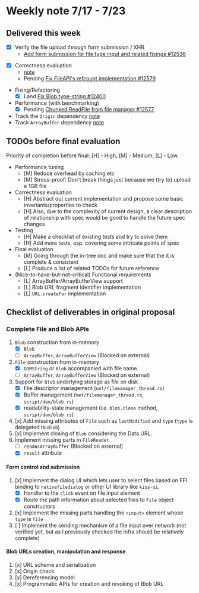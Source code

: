 # Weekly note 7/17 - 7/23

## Delivered this week
+ [x] Verify the file upload through form submission / XHR
    - [Add form submission for file type input and related fixings #12536](https://github.com/servo/servo/pull/12536)
- [x] Correctness evaluation
    - [note](../notes/analysis.md)
    - Pending [Fix FileAPI's refcount implementation #12579](https://github.com/servo/servo/pull/12579)
- Fixing/Refactoring
    - [x] Land [Fix Blob type-string #12400](https://github.com/servo/servo/pull/12400)
- Performance (with benchmarking)
    - [x] Pending [Chunked ReadFile from file manager #12577](https://github.com/servo/servo/pull/12577)
- Track the `Origin` dependency [note](../notes/origin.md)
- Track `ArrayBuffer` dependency [note](../notes/typed_array.md)

## TODOs before final evaluation

Priority of completion before final: [H] - High, [M] - Medium, [L] - Low.

+ Performance tuning
    + [M] Reduce overhead by caching etc
    + [M] Stress-proof: Don't break things just because we (try to) upload a 1GB file
+ Correctness evaluation
    + [H] Abstract out current implementation and propose some basic invariants/properties to check
    + [H] Also, due to the complexity of current design, a clear description of relationship with spec would be good to handle the future spec changes
+ Testing
    + [H] Make a checklist of existing tests and try to solve them
    + [H] Add more tests, esp. covering some intricate points of spec
+ Final evaluation
    + [M] Going through the in-tree doc and make sure that the it is complete & consistent
    + [L] Produce a list of related TODOs for future reference
+ (Nice-to-have-but-not-critical) Functional requirements
    + [L] ArrayBuffer/ArrayBufferView support
    + [L] Blob URL fragment identifier implementation
    + [L] `URL.createFor` implementation



## Checklist of deliverables in original proposal
### Complete File and Blob APIs
1. `Blob` construction from in-memory
    - [x] `Blob`
    - [ ] `ArrayBuffer`, `ArrayBufferView` (Blocked on external)
2. `File` construction from in-memory
    - [x] `DOMString` or `Blob` accompanied with file name.
    - [ ] `ArrayBuffer`, `ArrayBufferView` (Blocked on external)
3. Support for `Blob` underlying storage as file on disk
    * [x] File descriptor management (`net/filemanager_thread.rs`)
    * [x] Buffer management (`net/filemanager_thread.rs`, `script/dom/blob.rs`)
    * [x] readability-state management (i.e. `blob.close` method, `script/dom/blob.rs`)
4. [x] Add missing attributes of `File` such as `lastModified` and `type` (`type` is delegated to `Blob`)
5. [x] Implement closing of `Blob` considering the Data URL.
6. Implement missing parts in `FileReader`
    - [ ] `readAsArrayBuffer` (Blocked on external)
    - [x] `result` attribute

#### Form control and submission
1. [x] Implement the dialog UI which lets user to select files based on FFI binding to `nativefiledialog` or other UI library like `kiss-ui`.
    * [x] Handler to the `click` event on file input element
    * [x] Route the path information about selected files to `File` object constructors
2. [x] Implement the missing parts handling the `<input>` element whose `type` is `file`
3. [ ] Implement the sending mechanism of a file input over network (not verified yet, but as I previously checked the infra should be relatively complete)

#### Blob URLs creation, manipulation and response
1. [x] URL scheme and serialization
2. [x] Origin check
3. [x] Dereferencing model
4. [x] Programmatic APIs for creation and revoking of Blob URL
  

